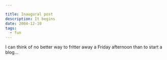 ```yaml
---

title: Inaugural post
description: It begins
date: 2004-12-10
tags:
  - fun
---
```


I can think of no better way to fritter away a Friday afternoon than to start a blog...
